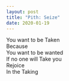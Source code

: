 ```yaml
---
layout: post
title: "Pith: Seize"
date: 2020-01-19
---
```


You want to be Taken  
Because  
You want to be wanted  
If no one will Take you  
Rejoice  
In the Taking  
